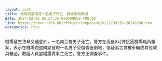 ```yaml
---
layout: post
title: 機場跑道南路一名男子死亡　疑被載具輾過
date: 2024-02-06 05:54:35.000000000 +08:00
link: https://news.rthk.hk/rthk/ch/component/k2/1739316-20240206.htm
categories: rthk
---
```


機場發生致命交通意外，一名南亞裔男子死亡。警方在凌晨3時許接獲機場職員報案，表示在機場跑道南路發現一名男子受傷昏迷倒地，懷疑事主曾被車輛或其他載具輾過，救護人員當場證實事主死亡。警方正調查事件。
